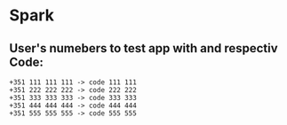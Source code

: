 # Spark
## User's numebers to test app with and respectiv Code:

	+351 111 111 111 -> code 111 111
	+351 222 222 222 -> code 222 222
	+351 333 333 333 -> code 333 333
	+351 444 444 444 -> code 444 444
	+351 555 555 555 -> code 555 555

